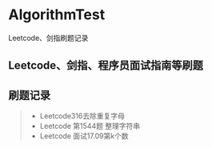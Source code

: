 # AlgorithmTest
Leetcode、剑指刷题记录
## Leetcode、剑指、程序员面试指南等刷题

## 刷题记录
> - Leetcode316去除重复字母 
> - Leetcode 第1544题 整理字符串
> - Leetcode 面试17.09第k个数


